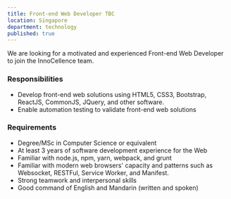 ```yaml
---
title: Front-end Web Developer TBC
location: Singapore
department: technology
published: true
---
```


We are looking for a motivated and experienced Front-end Web Developer to join the InnoCellence team.

### Responsibilities

- Develop front-end web solutions using HTML5, CSS3, Bootstrap, ReactJS, CommonJS, JQuery, and other software.
- Enable automation testing to validate front-end web solutions

### Requirements

- Degree/MSc in Computer Science or equivalent
- At least 3 years of software development experience for the Web
- Familiar with node.js, npm, yarn, webpack, and grunt
- Familiar with modern web browsers' capacity and patterns such as Websocket, RESTFul, Service Worker, and Manifest.
- Strong teamwork and interpersonal skills
- Good command of English and Mandarin (written and spoken)


<!--

We are looking for a Front-End Developer to join our busy team of creatives at studio in Singapore. You’ll be interested in coding, building responsive websites in XXXX and have an eye for design.

Skills And Qualifications

Degree in interactive media, graphic design or equivalent
Understanding of web markup, including HTML5, CSS3
Interested in server-side CSS pre-processing platforms, such as SASS
Interested in client-side scripting and JavaScript frameworks, including jQuery
Basic knowledge of image authoring tools, to be able to crop, resize and optimise images
Understanding of cross-browser compatibility issues and ways to work around them
Interested in SEO principles and ensuring that application will adhere to them
Understanding of integrating building WordPress websites-->
